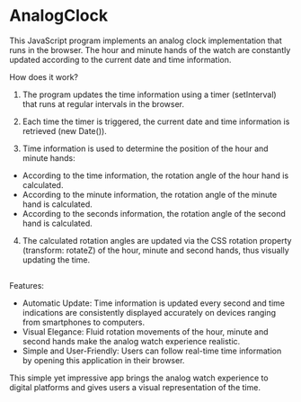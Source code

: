 # AnalogClock

This JavaScript program implements an analog clock implementation that runs in the browser. The hour and minute hands of the watch are constantly updated according to the current date and time information.

How does it work?

1. The program updates the time information using a timer (setInterval) that runs at regular intervals in the browser.

2. Each time the timer is triggered, the current date and time information is retrieved (new Date()).

3. Time information is used to determine the position of the hour and minute hands:
  - According to the time information, the rotation angle of the hour hand is calculated.
  - According to the minute information, the rotation angle of the minute hand is calculated.
  - According to the seconds information, the rotation angle of the second hand is calculated.

4. The calculated rotation angles are updated via the CSS rotation property (transform: rotateZ) of the hour, minute and second hands, thus visually updating the time.

##

Features:

  - Automatic Update: Time information is updated every second and time indications are consistently displayed accurately on devices ranging from smartphones to computers.
  - Visual Elegance: Fluid rotation movements of the hour, minute and second hands make the analog watch experience realistic.
  - Simple and User-Friendly: Users can follow real-time time information by opening this application in their browser.

This simple yet impressive app brings the analog watch experience to digital platforms and gives users a visual representation of the time.
